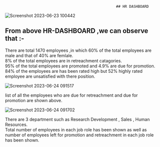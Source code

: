                                                        ## HR DASHBOARD
![Screenshot 2023-06-23 100442](https://github.com/shrutiece/Power-Bi-Dashboard/assets/86507110/5acaf701-34ba-40fc-ab60-4b7e82730035)

## From above HR-DASHBOARD ,we can observe that :-

There are total 1470 employees ,in which 60% of the total employees are male and that of 40% are femlale.<br />
8% of the total employees are in retreachment catagories.<br />
95% of the total employees are promoted and 4.9% are due for promotion.<br />
84% of the employees are has been rated high but 52% highly rated employee are unsatisfied with there position.<br />


![Screenshot 2023-06-24 091517](https://github.com/shrutiece/Power-Bi-Dashboard/assets/86507110/d195a51a-2c59-4816-8b93-1ee2f5bab8b8)

list of all the employees who are due for retreachment and  due for promotion are shown above.<br />

![Screenshot 2023-06-24 091702](https://github.com/shrutiece/Power-Bi-Dashboard/assets/86507110/57527dba-9f87-45d4-988a-d34d9385ea78)

There are 3 department such as Research Development , Sales , Human Resources.<br />
Total number of employees in each job role has been shown as well as number of employees left for promotion and retreachment in each job role has been shown.<br />

